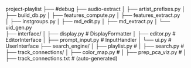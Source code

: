 project-playlist
├── #debug
├── audio-extract
│   ├── artist_prefixes.py
│   ├── build_db.py 
│   ├── features_compute.py 
│   ├── features_extract.py 	
│   ├── instgroups.py
│   ├── md_edit.py 
│   ├── md_extract.py 
│   └── uid_gen.py 	
├── interface/
│   ├── display.py 						# DisplayFormatter
│   ├── editor.py 							# EditorInterface
│   ├── prompt_input.py 					# InputHandler
│   └── ui.py								# UserInterface
├── search_engine/
│   ├── playlist.py						# 
│   ├── search.py 							# 
├── track_connections/
│   ├── color_map.py 						# 
│   ├── prep_pca_viz.py 					# 
│   ├── track_connections.txt 			# (auto-generated)